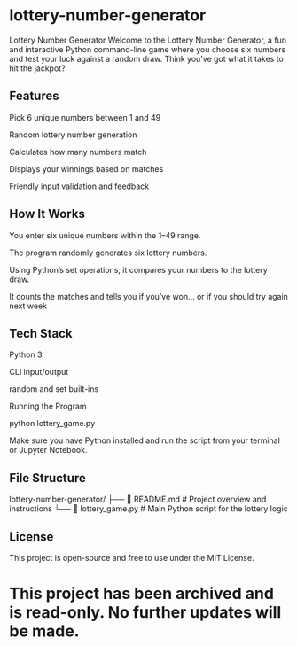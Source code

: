 # lottery-number-generator
Lottery Number Generator
Welcome to the Lottery Number Generator, a fun and interactive Python command-line game where you choose six numbers and test your luck against a random draw. Think you've got what it takes to hit the jackpot?

## Features
Pick 6 unique numbers between 1 and 49

Random lottery number generation

Calculates how many numbers match

Displays your winnings based on matches

Friendly input validation and feedback

## How It Works
You enter six unique numbers within the 1–49 range.

The program randomly generates six lottery numbers.

Using Python’s set operations, it compares your numbers to the lottery draw.

It counts the matches and tells you if you’ve won… or if you should try again next week

## Tech Stack
Python 3

CLI input/output

random and set built-ins

Running the Program

python lottery_game.py

Make sure you have Python installed and run the script from your terminal or Jupyter Notebook.

## File Structure

lottery-number-generator/
├── 📄 README.md             # Project overview and instructions
└── 🐍 lottery_game.py       # Main Python script for the lottery logic


## License
This project is open-source and free to use under the MIT License.







# This project has been archived and is read-only. No further updates will be made.




